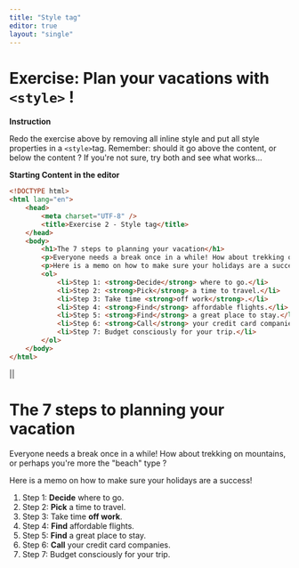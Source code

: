 ```yaml
---
title: "Style tag"
editor: true
layout: "single"
---
```


# Exercise: Plan your vacations with `<style>` !

**Instruction**

Redo the exercise above by removing all inline style and put all style properties in a `<style>`tag. Remember: should it go above the content, or below the content ? If you're not sure, try both and see what works...

**Starting Content in the editor**

```html
<!DOCTYPE html>
<html lang="en">
    <head>
        <meta charset="UTF-8" />
        <title>Exercise 2 - Style tag</title>
    </head>
    <body>
        <h1>The 7 steps to planning your vacation</h1>
        <p>Everyone needs a break once in a while! How about trekking on mountains, or perhaps you're more the "beach" type ? </p>
        <p>Here is a memo on how to make sure your holidays are a success!</p>
        <ol>
            <li>Step 1: <strong>Decide</strong> where to go.</li>
            <li>Step 2: <strong>Pick</strong> a time to travel.</li>
            <li>Step 3: Take time <strong>off work</strong>.</li>
            <li>Step 4: <strong>Find</strong> affordable flights.</li>
            <li>Step 5: <strong>Find</strong> a great place to stay.</li>
            <li>Step 6: <strong>Call</strong> your credit card companies.</li>
            <li>Step 7: Budget consciously for your trip.</li>
        </ol>
    </body>
</html>
```

||

<!DOCTYPE html>
<html lang="en">
    <head>
        <meta charset="UTF-8" />
        <title>Exercise 2 - Style tag</title>
    </head>
    <body>
        <h1>The 7 steps to planning your vacation</h1>
        <p>Everyone needs a break once in a while! How about trekking on mountains, or perhaps you're more the "beach" type ? </p>
        <p>Here is a memo on how to make sure your holidays are a success!</p>
        <ol>
            <li>Step 1: <strong>Decide</strong> where to go.</li>
            <li>Step 2: <strong>Pick</strong> a time to travel.</li>
            <li>Step 3: Take time <strong>off work</strong>.</li>
            <li>Step 4: <strong>Find</strong> affordable flights.</li>
            <li>Step 5: <strong>Find</strong> a great place to stay.</li>
            <li>Step 6: <strong>Call</strong> your credit card companies.</li>
            <li>Step 7: Budget consciously for your trip.</li>
        </ol>
    </body>
</html>